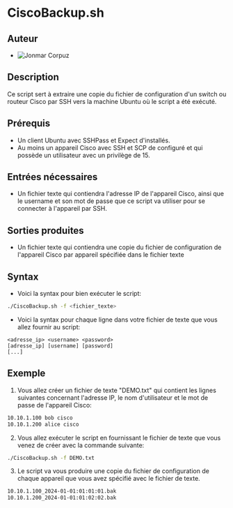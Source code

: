 # CiscoBackup.sh

## Auteur

* ![Jonmar Corpuz](https://www.linkedin.com/in/jonmarcorpuz/)

## Description

Ce script sert à extraire une copie du fichier de configuration d'un switch ou routeur Cisco par SSH vers la machine Ubuntu où le script a été exécuté.

## Prérequis

* Un client Ubuntu avec SSHPass et Expect d'installés.
* Au moins un appareil Cisco avec SSH et SCP de configuré et qui possède un utilisateur avec un privilège de 15.

## Entrées nécessaires

* Un fichier texte qui contiendra l'adresse IP de l'appareil Cisco, ainsi que le username et son mot de passe que ce script va utiliser pour se connecter à l'appareil par SSH.

## Sorties produites

* Un fichier texte qui contiendra une copie du fichier de configuration de l'appareil Cisco par appareil spécifiée dans le fichier texte

## Syntax

* Voici la syntax pour bien exécuter le script: 

```bash
./CiscoBackup.sh -f <fichier_texte>
```

* Voici la syntax pour chaque ligne dans votre fichier de texte que vous allez fournir au script:

```text
<adresse_ip> <username> <password>
[adresse_ip] [username] [password]
[...]
```

## Exemple

1. Vous allez créer un fichier de texte "DEMO.txt" qui contient les lignes suivantes concernant l'adresse IP, le nom d'utilisateur et le mot de passe de l'appareil Cisco:
```txt
10.10.1.100 bob cisco
10.10.1.200 alice cisco
```

2. Vous allez exécuter le script en fournissant le fichier de texte que vous venez de créer avec la commande suivante: 
```bash
./CiscoBackup.sh -f DEMO.txt
```

3. Le script va vous produire une copie du fichier de configuration de chaque appareil que vous avez spécifié avec le fichier de texte. 
```bash
10.10.1.100_2024-01-01:01:01:01.bak
10.10.1.200_2024-01-01:01:02:02.bak
```
